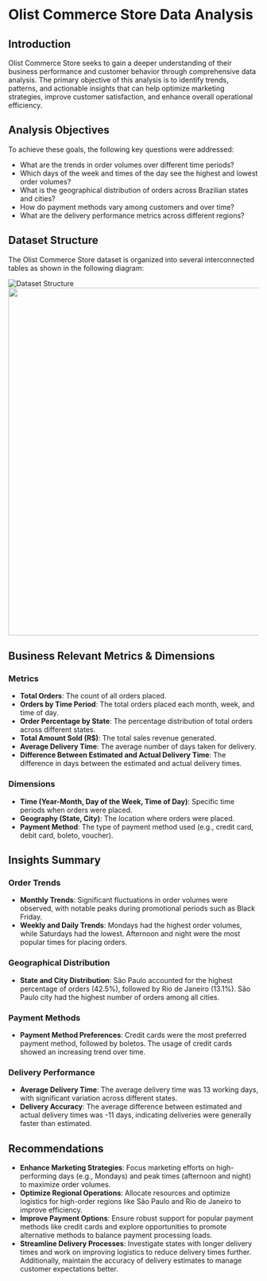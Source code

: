 # Olist Commerce Store Data Analysis

## Introduction
Olist Commerce Store seeks to gain a deeper understanding of their business performance and customer behavior through comprehensive data analysis. The primary objective of this analysis is to identify trends, patterns, and actionable insights that can help optimize marketing strategies, improve customer satisfaction, and enhance overall operational efficiency.

## Analysis Objectives
To achieve these goals, the following key questions were addressed:

- What are the trends in order volumes over different time periods?
- Which days of the week and times of the day see the highest and lowest order volumes?
- What is the geographical distribution of orders across Brazilian states and cities?
- How do payment methods vary among customers and over time?
- What are the delivery performance metrics across different regions?

## Dataset Structure

The Olist Commerce Store dataset is organized into several interconnected tables as shown in the following diagram:

![Dataset Structure](https://github.com/user-attachments/assets/6257c643-91b0-49ee-a75e-c5e52339d33a)
<img src="https://github.com/user-attachments/assets/6257c643-91b0-49ee-a75e-c5e52339d33a"  width="700"/>

## Business Relevant Metrics & Dimensions

### Metrics
- **Total Orders**: The count of all orders placed.
- **Orders by Time Period**: The total orders placed each month, week, and time of day.
- **Order Percentage by State**: The percentage distribution of total orders across different states.
- **Total Amount Sold (R$)**: The total sales revenue generated.
- **Average Delivery Time**: The average number of days taken for delivery.
- **Difference Between Estimated and Actual Delivery Time**: The difference in days between the estimated and actual delivery times.

### Dimensions
- **Time (Year-Month, Day of the Week, Time of Day)**: Specific time periods when orders were placed.
- **Geography (State, City)**: The location where orders were placed.
- **Payment Method**: The type of payment method used (e.g., credit card, debit card, boleto, voucher).

## Insights Summary

### Order Trends
- **Monthly Trends**: Significant fluctuations in order volumes were observed, with notable peaks during promotional periods such as Black Friday.
- **Weekly and Daily Trends**: Mondays had the highest order volumes, while Saturdays had the lowest. Afternoon and night were the most popular times for placing orders.

### Geographical Distribution
- **State and City Distribution**: São Paulo accounted for the highest percentage of orders (42.5%), followed by Rio de Janeiro (13.1%). São Paulo city had the highest number of orders among all cities.

### Payment Methods
- **Payment Method Preferences**: Credit cards were the most preferred payment method, followed by boletos. The usage of credit cards showed an increasing trend over time.

### Delivery Performance
- **Average Delivery Time**: The average delivery time was 13 working days, with significant variation across different states.
- **Delivery Accuracy**: The average difference between estimated and actual delivery times was -11 days, indicating deliveries were generally faster than estimated.

## Recommendations
- **Enhance Marketing Strategies**: Focus marketing efforts on high-performing days (e.g., Mondays) and peak times (afternoon and night) to maximize order volumes.
- **Optimize Regional Operations**: Allocate resources and optimize logistics for high-order regions like São Paulo and Rio de Janeiro to improve efficiency.
- **Improve Payment Options**: Ensure robust support for popular payment methods like credit cards and explore opportunities to promote alternative methods to balance payment processing loads.
- **Streamline Delivery Processes**: Investigate states with longer delivery times and work on improving logistics to reduce delivery times further. Additionally, maintain the accuracy of delivery estimates to manage customer expectations better.
